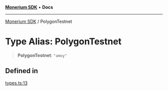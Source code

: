 [**Monerium SDK**](../README.md) • **Docs**

***

[Monerium SDK](../README.md) / PolygonTestnet

# Type Alias: PolygonTestnet

> **PolygonTestnet**: `"amoy"`

## Defined in

[types.ts:13](https://github.com/monerium/js-monorepo/blob/main/packages/sdk/src/types.ts#L13)
